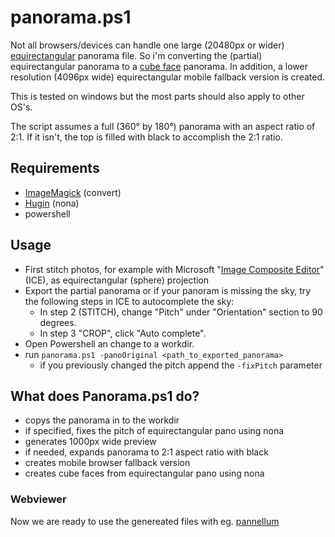 # panorama.ps1
Not all browsers/devices can handle one large (20480px or wider) [equirectangular](https://wiki.panotools.org/Equirectangular_Projection) panorama file.
So i'm converting the (partial) equirectangular panorama to a [cube face](https://wiki.panotools.org/Cubic_Projection) panorama.
In addition, a lower resolution (4096px wide) equirectangular mobile fallback version is created.

This is tested on windows but the most parts should also apply to other OS's.

The script assumes a full (360° by 180°) panorama with an aspect ratio of 2:1. 
If it isn't, the top is filled with black to accomplish the 2:1 ratio.

## Requirements
  * [ImageMagick](http://www.imagemagick.org/script/download.php#windows) (convert)
  * [Hugin](http://hugin.sourceforge.net/) (nona)
  * powershell

## Usage
  - First stitch photos, for example with Microsoft "[Image Composite Editor](https://www.microsoft.com/en-us/research/product/computational-photography-applications/image-composite-editor/)" (ICE), as equirectangular (sphere) projection
  - Export the partial panorama or if your panoram is missing the sky, try the following steps in ICE to autocomplete the sky:
    - In step 2 (STITCH), change "Pitch" under "Orientation" section to 90 degrees. 
    - In step 3 "CROP", click "Auto complete".
  - Open Powershell an change to a workdir.
  - run ```panorama.ps1 -panoOriginal <path_to_exported_panorama>```
    - if you previously changed the pitch append the ```-fixPitch``` parameter 

## What does Panorama.ps1 do?
  - copys the panorama in to the workdir
  - if specified, fixes the pitch of equirectangular pano using nona
  - generates 1000px wide preview
  - if needed, expands panorama to 2:1 aspect ratio with black
  - creates mobile browser fallback version
  - creates cube faces from equirectangular pano using nona

### Webviewer
Now we are ready to use the genereated files with eg. [pannellum](https://pannellum.org)

